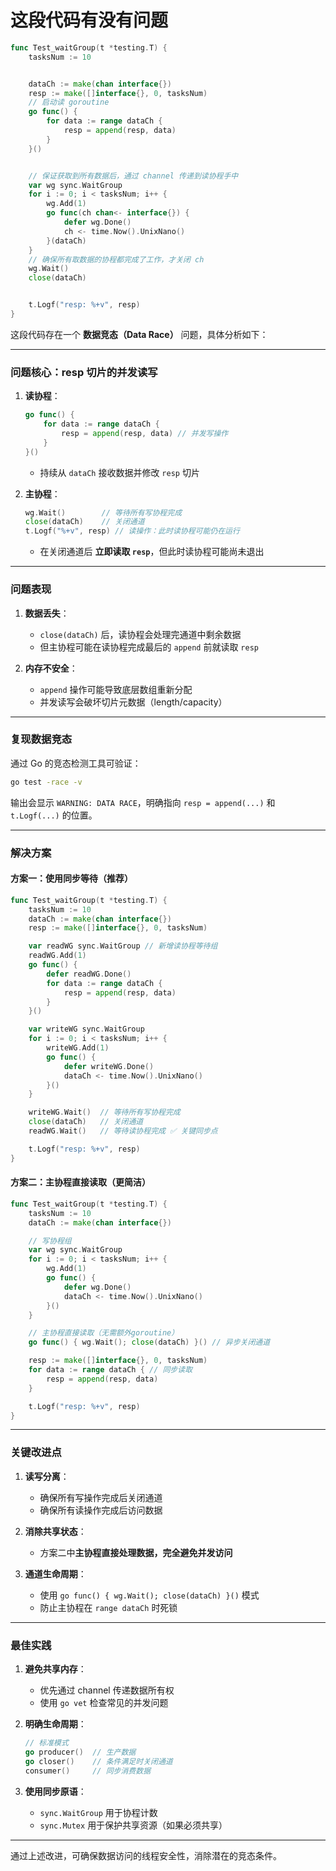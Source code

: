 # 这段代码有没有问题

```go
func Test_waitGroup(t *testing.T) {
    tasksNum := 10


    dataCh := make(chan interface{})
    resp := make([]interface{}, 0, tasksNum)
    // 启动读 goroutine
    go func() {
        for data := range dataCh {
            resp = append(resp, data)
        }
    }()


    // 保证获取到所有数据后，通过 channel 传递到读协程手中
    var wg sync.WaitGroup
    for i := 0; i < tasksNum; i++ {
        wg.Add(1)
        go func(ch chan<- interface{}) {
            defer wg.Done()
            ch <- time.Now().UnixNano()
        }(dataCh)
    }
    // 确保所有取数据的协程都完成了工作，才关闭 ch
    wg.Wait()
    close(dataCh)


    t.Logf("resp: %+v", resp)
}
```

这段代码存在一个 **数据竞态（Data Race）** 问题，具体分析如下：

---

### 问题核心：**resp 切片的并发读写**

1. **读协程**：

   ```go
   go func() {
       for data := range dataCh {
           resp = append(resp, data) // 并发写操作
       }
   }()
   ```

   - 持续从 `dataCh` 接收数据并修改 `resp` 切片

2. **主协程**：
   ```go
   wg.Wait()        // 等待所有写协程完成
   close(dataCh)    // 关闭通道
   t.Logf("%+v", resp) // 读操作：此时读协程可能仍在运行
   ```
   - 在关闭通道后 **立即读取 `resp`**，但此时读协程可能尚未退出

---

### 问题表现

1. **数据丢失**：

   - `close(dataCh)` 后，读协程会处理完通道中剩余数据
   - 但主协程可能在读协程完成最后的 `append` 前就读取 `resp`

2. **内存不安全**：
   - `append` 操作可能导致底层数组重新分配
   - 并发读写会破坏切片元数据（length/capacity）

---

### 复现数据竞态

通过 Go 的竞态检测工具可验证：

```bash
go test -race -v
```

输出会显示 `WARNING: DATA RACE`，明确指向 `resp = append(...)` 和 `t.Logf(...)` 的位置。

---

### 解决方案

#### 方案一：使用同步等待（推荐）

```go
func Test_waitGroup(t *testing.T) {
    tasksNum := 10
    dataCh := make(chan interface{})
    resp := make([]interface{}, 0, tasksNum)

    var readWG sync.WaitGroup // 新增读协程等待组
    readWG.Add(1)
    go func() {
        defer readWG.Done()
        for data := range dataCh {
            resp = append(resp, data)
        }
    }()

    var writeWG sync.WaitGroup
    for i := 0; i < tasksNum; i++ {
        writeWG.Add(1)
        go func() {
            defer writeWG.Done()
            dataCh <- time.Now().UnixNano()
        }()
    }

    writeWG.Wait()  // 等待所有写协程完成
    close(dataCh)   // 关闭通道
    readWG.Wait()   // 等待读协程完成 ✅ 关键同步点

    t.Logf("resp: %+v", resp)
}
```

#### 方案二：主协程直接读取（更简洁）

```go
func Test_waitGroup(t *testing.T) {
    tasksNum := 10
    dataCh := make(chan interface{})

    // 写协程组
    var wg sync.WaitGroup
    for i := 0; i < tasksNum; i++ {
        wg.Add(1)
        go func() {
            defer wg.Done()
            dataCh <- time.Now().UnixNano()
        }()
    }

    // 主协程直接读取（无需额外goroutine）
    go func() { wg.Wait(); close(dataCh) }() // 异步关闭通道

    resp := make([]interface{}, 0, tasksNum)
    for data := range dataCh { // 同步读取
        resp = append(resp, data)
    }

    t.Logf("resp: %+v", resp)
}
```

---

### 关键改进点

1. **读写分离**：

   - 确保所有写操作完成后关闭通道
   - 确保所有读操作完成后访问数据

2. **消除共享状态**：

   - 方案二中**主协程直接处理数据，完全避免并发访问**

3. **通道生命周期**：
   - 使用 `go func() { wg.Wait(); close(dataCh) }()` 模式
   - 防止主协程在 `range dataCh` 时死锁

---

### 最佳实践

1. **避免共享内存**：

   - 优先通过 channel 传递数据所有权
   - 使用 `go vet` 检查常见的并发问题

2. **明确生命周期**：

   ```go
   // 标准模式
   go producer()  // 生产数据
   go closer()    // 条件满足时关闭通道
   consumer()     // 同步消费数据
   ```

3. **使用同步原语**：
   - `sync.WaitGroup` 用于协程计数
   - `sync.Mutex` 用于保护共享资源（如果必须共享）

---

通过上述改进，可确保数据访问的线程安全性，消除潜在的竞态条件。
